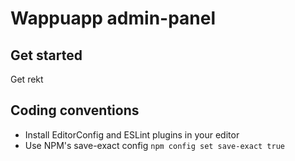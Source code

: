 # Wappuapp admin-panel

## Get started
Get rekt

## Coding conventions

- Install EditorConfig and ESLint plugins in your editor
- Use NPM's save-exact config `npm config set save-exact true`